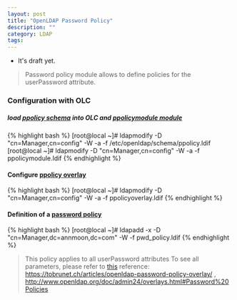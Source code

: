 ```yaml
---
layout: post
title: "OpenLDAP Password Policy"
description: ""
category: LDAP
tags:
---
```


* It's draft yet.


> Password policy module allows to define policies for the userPassword attribute.

### Configuration with OLC

##### load [ppolicy schema](https://github.com/annmoon/OpenLDAP/blob/master/LDIF/ppolicy.ldif "ppolicy schema") into OLC and [ppolicymodule module](https://github.com/annmoon/OpenLDAP/blob/master/LDIF/ppolicymodule.ldif "ppolicymodule")

{% highlight bash %}
[root@local ~]# ldapmodify -D "cn=Manager,cn=config" -W -a -f /etc/openldap/schema/ppolicy.ldif
[root@local ~]# ldapmodify -D "cn=Manager,cn=config" -W -a -f ppolicymodule.ldif
{% endhighlight %}

#### Configure [ppolicy overlay](https://github.com/annmoon/OpenLDAP/blob/master/LDIF/ppolicyOverlayConfig.ldif "overlay")

{% highlight bash %}
[root@local ~]# ldapmodify -D "cn=Manager,cn=config" -W -a -f ppolicyoverlay.ldif
{% endhighlight %}

#### Definition of a [password policy](https://github.com/annmoon/OpenLDAP/blob/master/LDIF/pwd_policy.ldif "policy")

{% highlight bash %}
[root@local ~]# ldapadd -x -D "cn=Manager,dc=annmoon,dc=com" -W -f pwd_policy.ldif
{% endhighlight %}

> This policy applies to all userPassword attributes
> To see all parameters, please refer to [this](http://www.zytrax.com/books/ldap/ch6/ppolicy.html#pwdpolicyattributes "parameters")
> reference: <https://tobrunet.ch/articles/openldap-password-policy-overlay/> , <http://www.openldap.org/doc/admin24/overlays.html#Password%20Policies>

